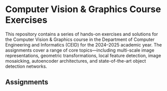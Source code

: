 # Computer Vision & Graphics Course Exercises

This repository contains a series of hands-on exercises and solutions for the Computer Vision & Graphics course in the Department of Computer Engineering and Informatics (CEID) for the 2024–2025 academic year. The assignments cover a range of core topics—including multi-scale image representations, geometric transformations, local feature detection, image mosaicking, autoencoder architectures, and state-of-the-art object detection networks. 

## Assignments

